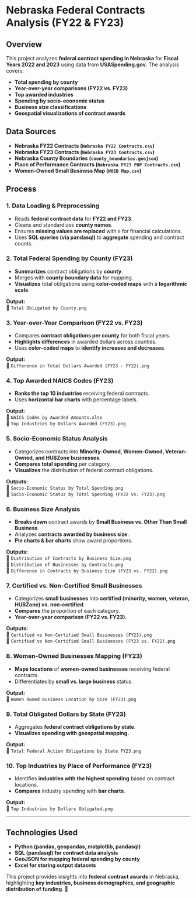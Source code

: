 # Nebraska Federal Contracts Analysis (FY22 & FY23)

## Overview
This project analyzes **federal contract spending in Nebraska** for **Fiscal Years 2022 and 2023** using data from **USASpending.gov**. The analysis covers:
- **Total spending by county**
- **Year-over-year comparisons (FY22 vs. FY23)**
- **Top awarded industries**
- **Spending by socio-economic status**
- **Business size classifications**
- **Geospatial visualizations of contract awards**

## Data Sources
- **Nebraska FY22 Contracts (`Nebraska FY22 Contracts.csv`)**
- **Nebraska FY23 Contracts (`Nebraska FY23 Contracts.csv`)**
- **Nebraska County Boundaries (`county_boundaries.geojson`)**
- **Place of Performance Contracts (`Nebraska FY23 POP Contracts.csv`)**
- **Women-Owned Small Business Map (`WOSB Map.csv`)**

## Process

### 1. Data Loading & Preprocessing
- Reads **federal contract data** for **FY22 and FY23**.
- Cleans and standardizes **county names**.
- Ensures **missing values are replaced** with `0` for financial calculations.
- Uses **SQL queries (via pandasql)** to **aggregate** spending and contract counts.

### 2. Total Federal Spending by County (FY23)
- **Summarizes** contract obligations by **county**.
- Merges with **county boundary data** for mapping.
- **Visualizes** total obligations using **color-coded maps** with a **logarithmic scale**.

**Output:**  
📌 `Total Obligated by County.png`

### 3. Year-over-Year Comparison (FY22 vs. FY23)
- Compares **contract obligations per county** for both fiscal years.
- **Highlights differences** in awarded dollars across counties.
- Uses **color-coded maps** to **identify increases and decreases**.

**Output:**  
📌 `Difference in Total Dollars Awarded (FY23 - FY22).png`

### 4. Top Awarded NAICS Codes (FY23)
- **Ranks the top 10 industries** receiving federal contracts.
- Uses **horizontal bar charts** with percentage labels.

**Output:**  
📌 `NAICS Codes by Awarded Amounts.xlsx`  
📌 `Top Industries by Dollars Awarded (FY23).png`

### 5. Socio-Economic Status Analysis
- Categorizes contracts into **Minority-Owned, Women-Owned, Veteran-Owned, and HUBZone businesses**.
- **Compares total spending** per category.
- **Visualizes** the distribution of federal contract obligations.

**Outputs:**  
📌 `Socio-Economic Status by Total Spending.png`  
📌 `Socio-Economic Status by Total Spending (FY22 vs. FY23).png`

### 6. Business Size Analysis
- **Breaks down** contract awards by **Small Business vs. Other Than Small Business**.
- Analyzes **contracts awarded by business size**.
- **Pie charts & bar charts** show award proportions.

**Outputs:**  
📌 `Distribution of Contracts by Business Size.png`  
📌 `Distribution of Businesses by Contracts.png`  
📌 `Difference in Contracts by Business Size (FY23 vs. FY22).png`

### 7. Certified vs. Non-Certified Small Businesses
- Categorizes **small businesses** into **certified (minority, women, veteran, HUBZone) vs. non-certified**.
- **Compares** the proportion of each category.
- **Year-over-year comparison (FY22 vs. FY23).**

**Outputs:**  
📌 `Certified vs Non-Certified Small Businesses (FY23).png`  
📌 `Certified vs Non-Certified Small Businesses (FY23 vs. FY22).png`

### 8. Women-Owned Businesses Mapping (FY23)
- **Maps locations** of **women-owned businesses** receiving federal contracts.
- Differentiates by **small vs. large business** status.

**Output:**  
📌 `Women Owned Business Location by Size (FY23).png`

### 9. Total Obligated Dollars by State (FY23)
- Aggregates **federal contract obligations by state**.
- **Visualizes spending with geospatial mapping.**

**Output:**  
📌 `Total Federal Action Obligations by State FY23.png`

### 10. Top Industries by Place of Performance (FY23)
- Identifies **industries with the highest spending** based on contract locations.
- **Compares** industry spending with **bar charts**.

**Output:**  
📌 `Top Industries by Dollars Obligated.png`

---

## Technologies Used
- **Python (pandas, geopandas, matplotlib, pandasql)**
- **SQL (pandasql) for contract data analysis**
- **GeoJSON for mapping federal spending by county**
- **Excel for storing output datasets**

This project provides insights into **federal contract awards** in Nebraska, highlighting **key industries, business demographics, and geographic distribution of funding**. 🚀
